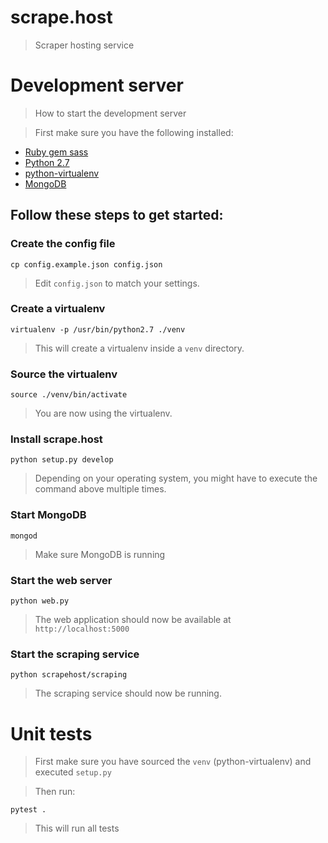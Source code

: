# scrape.host
> Scraper hosting service

# Development server
> How to start the development server

> First make sure you have the following installed:

* [Ruby gem sass](http://sass-lang.com/install)
* [Python 2.7](https://www.python.org/download/releases/2.7/)
* [python-virtualenv](https://virtualenv.pypa.io/en/stable/installation/)
* [MongoDB](https://docs.mongodb.com/manual/installation/)

## Follow these steps to get started:

### Create the config file

    cp config.example.json config.json

> Edit `config.json` to match your settings.

### Create a virtualenv

    virtualenv -p /usr/bin/python2.7 ./venv

> This will create a virtualenv inside a `venv` directory.

### Source the virtualenv

    source ./venv/bin/activate

> You are now using the virtualenv.

### Install scrape.host

    python setup.py develop

> Depending on your operating system, you might have to execute the command
> above multiple times.

### Start MongoDB

    mongod

> Make sure MongoDB is running

### Start the web server

    python web.py

> The web application should now be available at `http://localhost:5000`

### Start the scraping service

    python scrapehost/scraping

> The scraping service should now be running.

# Unit tests
> First make sure you have sourced the `venv` (python-virtualenv) and executed
> `setup.py`

> Then run:

    pytest .

> This will run all tests
